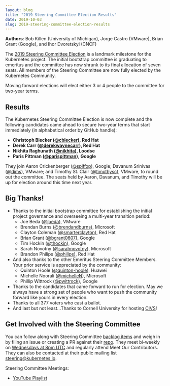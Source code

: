 ```yaml
---
layout: blog
title: "2019 Steering Committee Election Results"
date: 2019-10-03
slug: 2019-steering-committee-election-results
---
```


**Authors**: Bob Killen (University of Michigan), Jorge Castro (VMware),
Brian Grant (Google), and Ihor Dvoretskyi (CNCF)

The [2019 Steering Committee Election] is a landmark milestone for the
Kubernetes project. The initial bootstrap committee is graduating to emeritus
and the committee has now shrunk to its final allocation of seven seats. All
members of the Steering Committee are now fully elected by the Kubernetes
Community.

Moving forward elections will elect either 3 or 4 people to the committee for
two-year terms.


## **Results**

The Kubernetes Steering Committee Election is now complete and the following
candidates came ahead to secure two-year terms that start immediately
(in alphabetical order by GitHub handle):

* **Christoph Blecker ([@cblecker]), Red Hat**
* **Derek Carr ([@derekwaynecarr]), Red Hat**
* **Nikhita Raghunath ([@nikhita]), Loodse**
* **Paris Pittman ([@parispittman])**, **Google**

They join Aaron Crickenberger ([@spiffxp]), Google; Davanum Srinivas ([@dims]),
VMware; and Timothy St. Clair ([@timothysc]), VMware, to round out the committee.
The seats held by Aaron, Davanum, and Timothy will be up for election around
this time next year.


## Big Thanks!

* Thanks to the initial bootstrap committee for establishing the initial
  project governance and overseeing a multi-year transition period:
    * Joe Beda ([@jbeda]), VMware
    * Brendan Burns ([@brendandburns]), Microsoft
    * Clayton Coleman ([@smarterclayton]), Red Hat
    * Brian Grant ([@bgrant0607]), Google
    * Tim Hockin ([@thockin]), Google
    * Sarah Novotny ([@sarahnovotny]), Microsoft
    * Brandon Philips ([@philips]), Red Hat
* And also thanks to the other Emeritus Steering Committee Members. Your
  prior service is appreciated by the community:
    * Quinton Hoole ([@quinton-hoole]), Huawei
    * Michelle Noorali ([@michelleN]), Microsoft
    * Phillip Wittrock ([@pwittrock]), Google
* Thanks to the candidates that came forward to run for election. May we always
  have a strong set of people who want to push the community forward like yours
  in every election.
* Thanks to all 377 voters who cast a ballot.
* And last but not least…Thanks to Cornell University for hosting [CIVS]!


## Get Involved with the Steering Committee

You can follow along with Steering Committee [backlog items] and weigh in by
filing an issue or creating a PR against their [repo]. They meet bi-weekly on
[Wednesdays at 8pm UTC] and regularly attend Meet Our Contributors.  They can
also be contacted at their public mailing list [steering@kubernetes.io].

Steering Committee Meetings:

* [YouTube Playlist]


[2019 Steering Committee Election]: https://git.k8s.io/community/events/elections/2019

[@cblecker]: https://github.com/cblecker
[@derekwaynecarr]: https://github.com/derekwaynecarr
[@nikhita]: https://github.com/nikhita
[@parispittman]: https://github.com/parispittman
[@spiffxp]: https://github.com/spiffxp
[@dims]: https://github.com/dims
[@timothysc]: https://github.com/timothysc
[@jbeda]: https://github.com/jbeda
[@brendandburns]: https://github.com/brendandburns
[@smarterclayton]: https://github.com/smarterclayton
[@bgrant0607]: https://github.com/bgrant0607
[@thockin]: https://github.com/thockin
[@sarahnovotny]: https://github.com/sarahnovotny
[@philips]: https://github.com/philips
[@quinton-hoole]: https://github.com/quinton-hoole
[@michelleN]: https://github.com/michelleN
[@pwittrock]: https://github.com/pwittrock

[CIVS]: https://civs.cs.cornell.edu/
[backlog items]: https://git.k8s.io/steering/backlog.md
[repo]: https://github.com/kubernetes/steering
[Wednesdays at 8pm UTC]: https://github.com/kubernetes/steering
[steering@kubernetes.io]: mailto:steering@kubernetes.io
[YouTube Playlist]: https://www.youtube.com/playlist?list=PL69nYSiGNLP1yP1B_nd9-drjoxp0Q14qM
